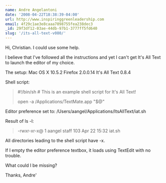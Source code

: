 ```yaml
---
name: Andre Angelantoni
date: '2008-04-22T18:38:39-04:00'
url: http://www.inspiringgreenleadership.com
email: 4f29c1ae3e8caaa7098755fea238dec3
_id: 29f3df12-03ae-44db-97b1-3777ff5fd640
slug: '/its-all-text-v080/'
---
```


Hi, Christian. I could use some help.

I believe that I've followed all the instructions and yet I can't get It's All
Text to launch the editor of my choice.

The setup: Mac OS X 10.5.2 Firefox 2.0.0.14 It's All Text 0.8.4

Shell script:

<blockquote>#!/bin/sh
# This is an example shell script for It's All Text!

open -a /Applications/TextMate.app "\$@"</blockquote>

Editor preference set to: /Users/aangel/Applications/ItsAllText/iat.sh

Result of ls -l:

<blockquote>-rwxr-xr-x@ 1 aangel  staff  103 Apr 22 15:32 iat.sh</blockquote>

All directories leading to the shell script have -x.

If I empty the editor preference textbox, it loads using TextEdit with no
trouble.

What could I be missing?

Thanks, Andre'

